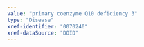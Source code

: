```yaml
---
value: "primary coenzyme Q10 deficiency 3"
type: "Disease"
xref-identifier: "0070240"
xref-dataSource: "DOID"
---
```

